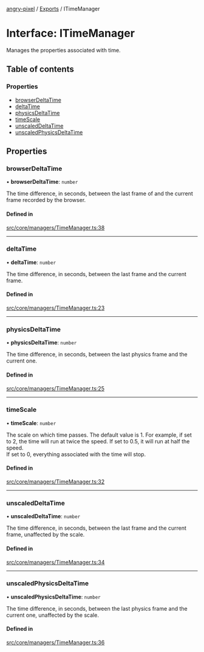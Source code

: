 [angry-pixel](../README.md) / [Exports](../modules.md) / ITimeManager

# Interface: ITimeManager

Manages the properties associated with time.

## Table of contents

### Properties

- [browserDeltaTime](ITimeManager.md#browserdeltatime)
- [deltaTime](ITimeManager.md#deltatime)
- [physicsDeltaTime](ITimeManager.md#physicsdeltatime)
- [timeScale](ITimeManager.md#timescale)
- [unscaledDeltaTime](ITimeManager.md#unscaleddeltatime)
- [unscaledPhysicsDeltaTime](ITimeManager.md#unscaledphysicsdeltatime)

## Properties

### browserDeltaTime

• **browserDeltaTime**: `number`

The time difference, in seconds, between the last frame of and the current frame recorded by the browser.

#### Defined in

[src/core/managers/TimeManager.ts:38](https://github.com/angry-pixel-studio/angry-pixel-engine/blob/6176278/src/core/managers/TimeManager.ts#L38)

___

### deltaTime

• **deltaTime**: `number`

The time difference, in seconds, between the last frame and the current frame.

#### Defined in

[src/core/managers/TimeManager.ts:23](https://github.com/angry-pixel-studio/angry-pixel-engine/blob/6176278/src/core/managers/TimeManager.ts#L23)

___

### physicsDeltaTime

• **physicsDeltaTime**: `number`

The time difference, in seconds, between the last physics frame and the current one.

#### Defined in

[src/core/managers/TimeManager.ts:25](https://github.com/angry-pixel-studio/angry-pixel-engine/blob/6176278/src/core/managers/TimeManager.ts#L25)

___

### timeScale

• **timeScale**: `number`

The scale on which time passes. The default value is 1.
For example, if set to 2, the time will run at twice the speed.
If set to 0.5, it will run at half the speed.\
If set to 0, everything associated with the time will stop.

#### Defined in

[src/core/managers/TimeManager.ts:32](https://github.com/angry-pixel-studio/angry-pixel-engine/blob/6176278/src/core/managers/TimeManager.ts#L32)

___

### unscaledDeltaTime

• **unscaledDeltaTime**: `number`

The time difference, in seconds, between the last frame and the current frame, unaffected by the scale.

#### Defined in

[src/core/managers/TimeManager.ts:34](https://github.com/angry-pixel-studio/angry-pixel-engine/blob/6176278/src/core/managers/TimeManager.ts#L34)

___

### unscaledPhysicsDeltaTime

• **unscaledPhysicsDeltaTime**: `number`

The time difference, in seconds, between the last physics frame and the current one, unaffected by the scale.

#### Defined in

[src/core/managers/TimeManager.ts:36](https://github.com/angry-pixel-studio/angry-pixel-engine/blob/6176278/src/core/managers/TimeManager.ts#L36)
